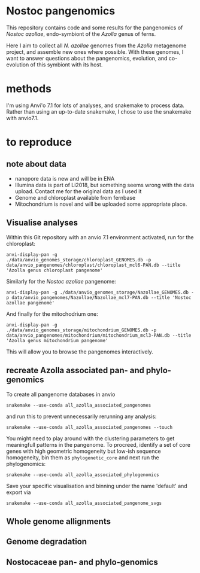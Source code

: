 # Nostoc pangenomics
This repository contains code and some results for the pangenomics of _Nostoc azollae_, endo-symbiont of the _Azolla_ genus of ferns.

Here I aim to collect all _N. azollae_ genomes from the _Azolla_ metagenome project, and assemble new ones where possible.
With these genomes, I want to answer questions about the pangenomics, evolution, and co-evolution of this symbiont with its host.

# methods
I'm using Anvi'o 7.1 for lots of analyses, and snakemake to process data.
Rather than using an up-to-date snakemake, I chose to use the snakemake with anvio7.1.

# to reproduce

## note about data
 - nanopore data is new and will be in ENA
 - Illumina data is part of Li2018, but something seems wrong with the data upload. Contact me for the original data as I used it
 - Genome and chloroplast available from fernbase
 - Mitochondrium is novel and will be uploaded some appropriate place.

## Visualise analyses
Within this Git repository with an anvio 7.1 environment activated, run for the chloroplast:

`anvi-display-pan -g ./data/anvio_genomes_storage/chloroplast_GENOMES.db -p data/anvio_pangenomes/chloroplast/chloroplast_mcl6-PAN.db --title 'Azolla genus chloroplast pangenome'`

Similarly for the _Nostoc azollae_ pangenome:

`anvi-display-pan -g ./data/anvio_genomes_storage/Nazollae_GENOMES.db -p data/anvio_pangenomes/Nazollae/Nazollae_mcl7-PAN.db --title 'Nostoc azollae pangenome'`

And finally for the mitochodrium one:

`anvi-display-pan -g ./data/anvio_genomes_storage/mitochondrium_GENOMES.db -p data/anvio_pangenomes/mitochondrium/mitochondrium_mcl3-PAN.db --title 'Azolla genus mitochondrium pangenome'`

This will allow you to browse the pangenomes interactively.

## recreate Azolla associated pan- and phylo-genomics
To create all pangenome databases in anvio

`snakemake --use-conda all_azolla_associated_pangenomes`

and run this to prevent unnecessarily rerunning any analysis:

`snakemake --use-conda all_azolla_associated_pangenomes --touch`

You might need to play around with the clustering parameters to get meaningfull patterns in the pangenome.
To procreed, identify a set of core genes with high geometric homogeneity but low-ish sequence homogeneity, bin them as `phylogenetic_core` and next run the phylogenomics:

`snakemake --use-conda all_azolla_associated_phylogenomics`

Save your specific visualisation and binning under the name 'default' and export via

`snakemake --use-conda all_azolla_associated_pangenome_svgs`

## Whole genome allignments

## Genome degradation

## Nostocaceae pan- and phylo-genomics
